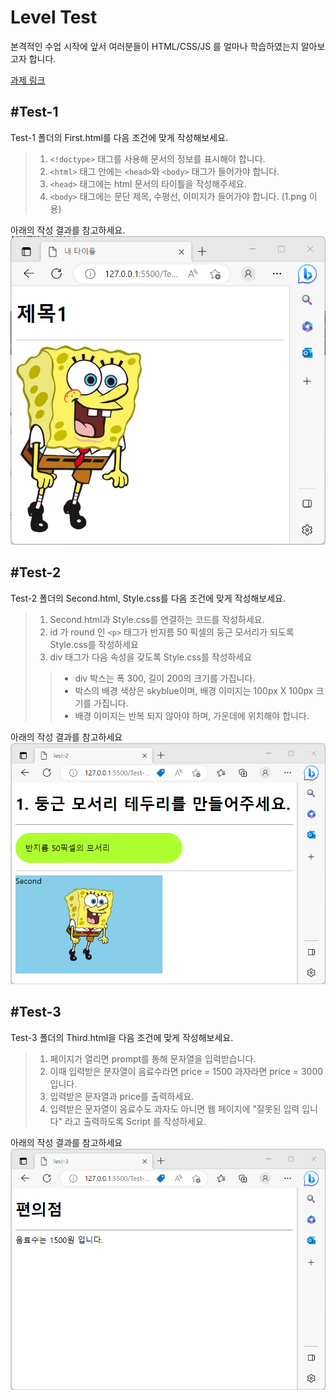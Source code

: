 # Level Test

본격적인 수업 시작에 앞서 여러분들이 HTML/CSS/JS 를 얼마나 학습하였는지 알아보고자 합니다.

[과제 링크](https://classroom.github.com/a/eWd72yXo "과제 링크")

## #Test-1

Test-1 폴더의 First.html를 다음 조건에 맞게 작성해보세요.

> 1. `<!doctype>` 태그를 사용해 문서의 정보를 표시해야 합니다.
> 2. `<html>` 태그 안에는 `<head>`와 `<body>` 태그가 들어가야 합니다.
> 3. `<head>` 태그에는 html 문서의 타이틀을 작성해주세요.
> 4. `<body>` 태그에는 문단 제목, 수평선, 이미지가 들어가야 합니다. (1.png 이용)

아래의 작성 결과를 참고하세요.
![ex_screenshot1](../src/img/fin_test1.png)


## #Test-2
Test-2 폴더의 Second.html, Style.css를 다음 조건에 맞게 작성해보세요.
> 1. Second.html과 Style.css를 연결하는 코드를 작성하세요.
> 2. id 가 round 인 `<p>` 태그가 반지름 50 픽셀의 둥근 모서리가 되도록 Style.css를 작성하세요
> 3. div 태그가 다음 속성을 갖도록 Style.css를 작성하세요
>>* div 박스는 폭 300, 길이 200의 크기를 가집니다.
>> * 박스의 배경 색상은 skyblue이며, 배경 이미지는 100px X 100px 크기를 가집니다.
>> * 배경 이미지는 반복 되지 않아야 하며, 가운데에 위치해야 합니다.


아래의 작성 결과를 참고하세요
![ex_screenshot2](../src/img/fin_test2.png)


## #Test-3
Test-3 폴더의 Third.html을 다음 조건에 맞게 작성해보세요.
> 1. 페이지가 열리면 prompt를 통해 문자열을 입력받습니다.
> 2. 이때 입력받은 문자열이 음료수라면 price = 1500 과자라면 price = 3000 입니다.
> 3. 입력받은 문자열과 price를 출력하세요.
> 4. 입력받은 문자열이 음료수도 과자도 아니면 웹 페이지에 "잘못된 입력 입니다" 라고 출력하도록 Script 를 작성하세요. 

아래의 작성 결과를 참고하세요 
![ex_screenshot3](../src/img/fin_test3.png)